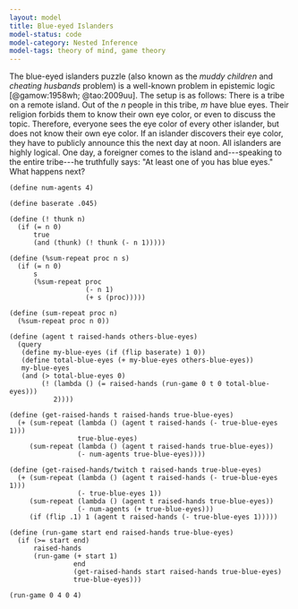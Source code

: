```yaml
---
layout: model
title: Blue-eyed Islanders
model-status: code
model-category: Nested Inference
model-tags: theory of mind, game theory
---
```


The blue-eyed islanders puzzle (also known as the *muddy children*
and *cheating husbands* problem) is a well-known problem in
epistemic logic [@gamow:1958wh; @tao:2009uu]. The setup is as
follows: There is a tribe on a remote island. Out of the *n* people
in this tribe, *m* have blue eyes. Their religion forbids them to
know their own eye color, or even to discuss the topic. Therefore,
everyone sees the eye color of every other islander, but does not
know their own eye color. If an islander discovers their eye color,
they have to publicly announce this the next day at noon. All
islanders are highly logical. One day, a foreigner comes to the
island and---speaking to the entire tribe---he truthfully says: "At
least one of you has blue eyes."  What happens next?


    (define num-agents 4)
    
    (define baserate .045)
    
    (define (! thunk n)
      (if (= n 0)
          true
          (and (thunk) (! thunk (- n 1)))))
    
    (define (%sum-repeat proc n s)
      (if (= n 0)
          s
          (%sum-repeat proc
                       (- n 1)
                       (+ s (proc)))))
    
    (define (sum-repeat proc n)
      (%sum-repeat proc n 0))
    
    (define (agent t raised-hands others-blue-eyes)
      (query
       (define my-blue-eyes (if (flip baserate) 1 0))
       (define total-blue-eyes (+ my-blue-eyes others-blue-eyes))
       my-blue-eyes
       (and (> total-blue-eyes 0)
            (! (lambda () (= raised-hands (run-game 0 t 0 total-blue-eyes)))
               2))))
    
    (define (get-raised-hands t raised-hands true-blue-eyes)
      (+ (sum-repeat (lambda () (agent t raised-hands (- true-blue-eyes 1)))
                     true-blue-eyes)
         (sum-repeat (lambda () (agent t raised-hands true-blue-eyes))
                     (- num-agents true-blue-eyes))))
    
    (define (get-raised-hands/twitch t raised-hands true-blue-eyes)
      (+ (sum-repeat (lambda () (agent t raised-hands (- true-blue-eyes 1)))
                     (- true-blue-eyes 1))
         (sum-repeat (lambda () (agent t raised-hands true-blue-eyes))
                     (- num-agents (+ true-blue-eyes)))
         (if (flip .1) 1 (agent t raised-hands (- true-blue-eyes 1)))))
    
    (define (run-game start end raised-hands true-blue-eyes)
      (if (>= start end)
          raised-hands
          (run-game (+ start 1)
                    end
                    (get-raised-hands start raised-hands true-blue-eyes)
                    true-blue-eyes)))
    
    (run-game 0 4 0 4)
